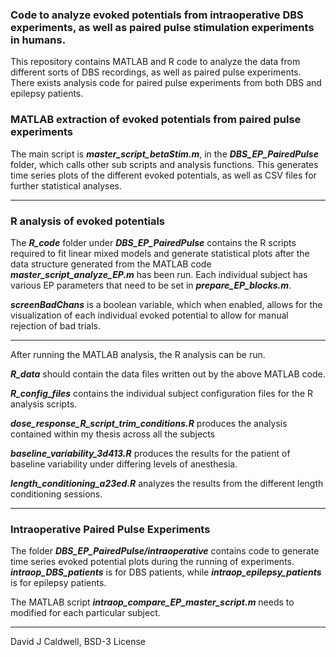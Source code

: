 ### Code to analyze evoked potentials from intraoperative DBS experiments, as well as paired pulse stimulation experiments in humans.

This repository contains MATLAB and R code to analyze the data from different sorts of DBS recordings, as well as paired pulse experiments. There exists analysis code for paired pulse experiments from both DBS and epilepsy patients.

### MATLAB extraction of evoked potentials from paired pulse experiments

The main script is ***master_script_betaStim.m***, in the ***DBS_EP_PairedPulse*** folder, which calls other sub scripts and analysis functions. This generates time series plots of the different evoked potentials, as well as CSV files for further statistical analyses.

---

### R analysis of evoked potentials

The ***R_code*** folder under ***DBS_EP_PairedPulse*** contains the R scripts required to fit linear mixed models and generate statistical plots after the data structure generated from the MATLAB code ***master_script_analyze_EP.m*** has been run. Each individual subject has various EP parameters that need to be set in ***prepare_EP_blocks.m***.

***screenBadChans*** is a boolean variable, which when enabled, allows for the visualization of each individual evoked potential to allow for manual rejection of bad trials.

---

After running the MATLAB analysis, the R analysis can be run.  

***R_data*** should contain the data files written out by the above MATLAB code.

***R_config_files*** contains the individual subject configuration files for the R analysis scripts.

***dose_response_R_script_trim_conditions.R*** produces the analysis contained within my thesis across all the subjects

***baseline_variability_3d413.R*** produces the results for the patient of baseline variability under differing levels of anesthesia.

***length_conditioning_a23ed.R*** analyzes the results from the different length conditioning sessions.

---
### Intraoperative Paired Pulse Experiments

The folder ***DBS_EP_PairedPulse/intraoperative*** contains code to generate time series evoked potential plots during the running of experiments. ***intraop_DBS_patients*** is for DBS patients, while ***intraop_epilepsy_patients*** is for epilepsy patients.

The MATLAB script ***intraop_compare_EP_master_script.m*** needs to modified for each particular subject.  

---

David J Caldwell, BSD-3 License
